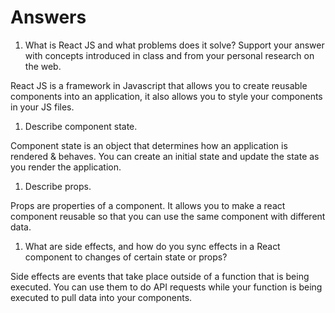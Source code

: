# Answers

1. What is React JS and what problems does it solve? Support your answer with concepts introduced in class and from your personal research on the web.

React JS is a framework in Javascript that allows you to create reusable components into an application, it also allows you to style your components in your JS files.

1. Describe component state.

Component state is an object that determines how an application is rendered & behaves. You can create an initial state and update the state as you render the application.

1. Describe props.

Props are properties of a component. It allows you to make a react component reusable so that you can use the same component with different data. 

1. What are side effects, and how do you sync effects in a React component to changes of certain state or props?

Side effects are events that take place outside of a function that is being executed. You can use them to do API requests while your function is being executed to pull data into your components.